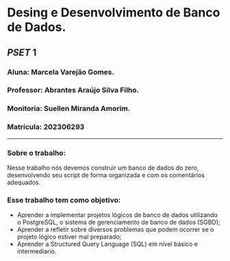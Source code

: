 # Desing e Desenvolvimento de Banco de Dados.
## _PSET_ 1
### Aluna: Marcela Varejão Gomes.
### Professor: Abrantes Araújo Silva Filho.
### Monitoria: Suellen Miranda Amorim.
### Matrícula: 202306293
---
### Sobre o trabalho:
Nesse trabalho nós devemos construir um banco de dados do zero, desenvolvendo seu script de forma organizada e com os comentários adequados.
### Esse trabalho tem como objetivo:
- Aprender a implementar projetos lógicos de banco de dados utilizando o PostgreSQL, o sistema de gerenciamento de banco de dados (SGBD);
- Aprender a refletir sobre diversos problemas que podem ocorrer se o projeto lógico estiver mal preparado;
- Aprender a Structured Query Language (SQL) em nível básico e intermediario.
